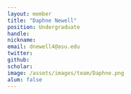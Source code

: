 ```yaml
---
layout: member
title: "Daphne Newell"
position: Undergraduate
handle: 
nickname: 
email: dnewell4@asu.edu 
twitter: 
github: 
scholar: 
image: /assets/images/team/Daphne.png
alum: false
---
```


